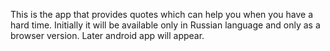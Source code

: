 This is the app that provides quotes which can help you when you have a hard time.
Initially it will be available only in Russian language and only as a browser version.
Later android app will appear.
